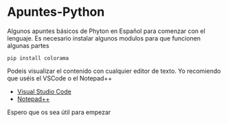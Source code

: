 # Apuntes-Python
Algunos apuntes básicos de Phyton en Español para comenzar con el lenguaje.
Es necesario instalar algunos modulos para que funcionen algunas partes
```
pip install colorama
```
Podeis visualizar el contenido con cualquier editor de texto.
Yo recomiendo que uséis el VSCode o el Notepad++
   - [Visual Studio Code](https://code.visualstudio.com/)
   - [Notepad++](https://notepad-plus-plus.org/downloads/)
 
Espero que os sea útil para empezar
